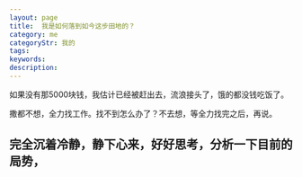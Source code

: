 ```yaml
---
layout: page
title:  我是如何落到如今这步田地的？
category: me
categoryStr: 我的
tags:
keywords:
description:
---
```


如果没有那5000块钱，我估计已经被赶出去，流浪接头了，饿的都没钱吃饭了。

撒都不想，全力找工作。找不到怎么办了？不去想，等全力找完之后，再说。

## 完全沉着冷静，静下心来，好好思考，分析一下目前的局势，













